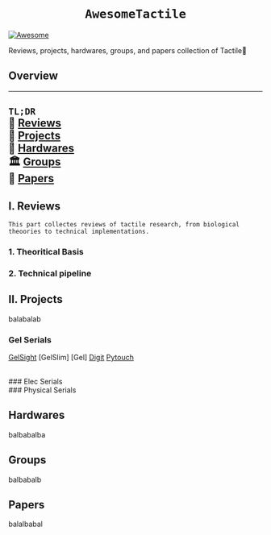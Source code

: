# <center> `AwesomeTactile`
[![Awesome](https://cdn.rawgit.com/sindresorhus/awesome/d7305f38d29fed78fa85652e3a63e154dd8e8829/media/badge.svg)](https://github.com/sindresorhus/awesome)

Reviews, projects,  hardwares, groups, and papers collection of Tactile:love_you_gesture:

## Overview

---
`TL;DR`<br>
:telescope: [Reviews](#i-reviews)<br>
:rocket: [Projects](#ii-projects)<br>
:robot: [Hardwares](#hardwares)<br>
:classical_building: [Groups](#groups)<br>
:bookmark_tabs: [Papers](#papers)<br>
---


## I. Reviews
` This part collectes reviews of tactile research, from biological theoories to technical implementations. `
### 1. Theoritical Basis
### 2. Technical pipeline



## II. Projects
balabalab
### Gel Serials
[GelSight]()
[GelSlim]
[Gel]
[Digit]()
[Pytouch](https://github.com/facebookresearch/PyTouch)

<br>
### Elec Serials

<br>
### Physical Serials




## Hardwares
balbabalba

## Groups
balbabalb


## Papers
balalbabal

[^_^]: # 「」『』▍▏▷ ◁ ▶ ◀ △▽▲▼➥ 和 → 还有 ˉˉ↴ 以及 ➨ ☛ ☑ 和 ✔ ✘✄ ❐ ✚ ☷ ① ② ③ ④ ⑤ ⑥ ⑦ ⑧ ⑨ ⑩



